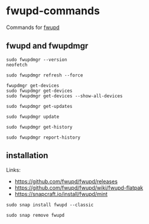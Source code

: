 # fwupd-commands
Commands for [fwupd](https://github.com/fwupd/fwupd)

## fwupd and fwupdmgr
```
sudo fwupdmgr --version
neofetch

sudo fwupdmgr refresh --force

fwupdmgr get-devices
sudo fwupdmgr get-devices
sudo fwupdmgr get-devices --show-all-devices

sudo fwupdmgr get-updates

sudo fwupdmgr update

sudo fwupdmgr get-history

sudo fwupdmgr report-history
```

## installation

Links:
- https://github.com/fwupd/fwupd/releases
- https://github.com/fwupd/fwupd/wiki/fwupd-flatpak
- https://snapcraft.io/install/fwupd/mint

```
sudo snap install fwupd --classic

sudo snap remove fwupd
```
